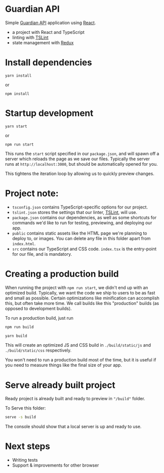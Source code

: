 # Guardian API

Simple [Guardian API](http://open-platform.theguardian.com/) application using [React](http://facebook.github.io/react/).

* a project with React and TypeScript
* linting with [TSLint](https://github.com/palantir/tslint)
* state management with [Redux](https://github.com/reactjs/react-redux)

# Install dependencies

```shell
yarn install
```

or

```shell
npm install
```

# Startup development

```shell
yarn start
```

or

```shell
npm run start
```

This runs the `start` script specified in our `package.json`, and will spawn off a server which reloads the page as we save our files.
Typically the server runs at `http://localhost:3000`, but should be automatically opened for you.

This tightens the iteration loop by allowing us to quickly preview changes.


# Project note:


* `tsconfig.json` contains TypeScript-specific options for our project.
* `tslint.json` stores the settings that our linter, [TSLint](https://github.com/palantir/tslint), will use.
* `package.json` contains our dependencies, as well as some shortcuts for commands we'd like to run for testing, previewing, and deploying our app.
* `public` contains static assets like the HTML page we're planning to deploy to, or images. You can delete any file in this folder apart from `index.html`.
* `src` contains our TypeScript and CSS code. `index.tsx` is the entry-point for our file, and is mandatory.

# Creating a production build

When running the project with `npm run start`, we didn't end up with an optimized build.
Typically, we want the code we ship to users to be as fast and small as possible.
Certain optimizations like minification can accomplish this, but often take more time.
We call builds like this "production" builds (as opposed to development builds).

To run a production build, just run

```sh
npm run build
```

```sh
yarn build
```

This will create an optimized JS and CSS build in `./build/static/js` and `./build/static/css` respectively.

You won't need to run a production build most of the time,
but it is useful if you need to measure things like the final size of your app.

# Serve already built project

Ready project is already built and ready to preview in `"/build"` folder.

To Serve this folder:

```sh
serve -s build
```

The console should show that a local server is up and ready to use.

# Next steps

* Writing tests
* Support & improvements for other browser